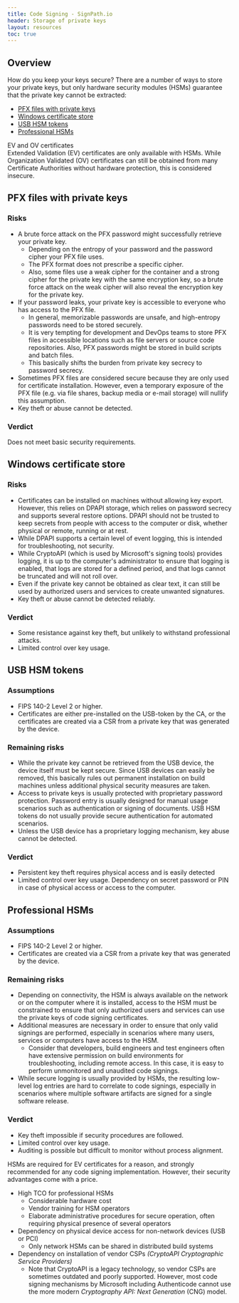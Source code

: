 ```yaml
---
title: Code Signing - SignPath.io
header: Storage of private keys
layout: resources
toc: true
---
```


## Overview

How do you keep your keys secure? There are a number of ways to store your private keys, but only hardware security modules (HSMs) guarantee that the private key cannot be extracted:

* [PFX files with private keys](#pfx-files-with-private-keys)
* [Windows certificate store](#windows-certificate-store)
* [USB HSM tokens](#usb-hsm-tokens)
* [Professional HSMs](#professional-hsms)

<div class='panel info' markdown='1' data-title='Tips'>
<div class='panel-header'><i class='la la-info-circle'></i>EV and OV certificates</div>
Extended Validation (EV) certificates are only available with HSMs. While Organization Validated (OV) certificates can still be obtained from many Certificate Authorities without hardware protection, this is considered insecure.
</div>

## PFX files with private keys

### Risks

* A brute force attack on the PFX password might successfully retrieve your private key.
  * Depending on the entropy of your password and the password cipher your PFX file uses.
  * The PFX format does not prescribe a specific cipher.
  * Also, some files use a weak cipher for the container and a strong cipher for the private key with the same encryption key, so a brute force attack on the weak cipher will also reveal the encryption key for the private key.
* If your password leaks, your private key is accessible to everyone who has access to the PFX file.
  * In general, memorizable passwords are unsafe, and high-entropy passwords need to be stored securely.
  * It is very tempting for development and DevOps teams to store PFX files in accessible locations such as file servers or source code repositories. Also, PFX passwords might be stored in build scripts and batch files.
  * This basically shifts the burden from private key secrecy to password secrecy.
* Sometimes PFX files are considered secure because they are only used for certificate installation. However, even a temporary exposure of the PFX file (e.g. via file shares, backup media or e-mail storage) will nullify this assumption.
* Key theft or abuse cannot be detected.

### Verdict

Does not meet basic security requirements.

## Windows certificate store

### Risks

* Certificates can be installed on machines without allowing key export. However, this relies on DPAPI storage, which relies on password secrecy and supports several restore options. DPAPI should not be trusted to keep secrets from people with access to the computer or disk, whether physical or remote, running or at rest.
* While DPAPI supports a certain level of event logging, this is intended for troubleshooting, not security.
* While CryptoAPI (which is used by Microsoft's signing tools) provides logging, it is up to the computer's administrator to ensure that logging is enabled, that logs are stored for a defined period, and that logs cannot be truncated and will not roll over.
* Even if the private key cannot be obtained as clear text, it can still be used by authorized users and services to create unwanted signatures.
* Key theft or abuse cannot be detected reliably.

### Verdict

* Some resistance against key theft, but unlikely to withstand professional attacks.
* Limited control over key usage.

## USB HSM tokens

### Assumptions

* FIPS 140-2 Level 2 or higher.
* Certificates are either pre-installed on the USB-token by the CA, or the certificates are created via a CSR from a private key that was generated by the device.

### Remaining risks

* While the private key cannot be retrieved from the USB device, the device itself must be kept secure. Since USB devices can easily be removed, this basically rules out permanent installation on build machines unless additional physical security measures are taken.
* Access to private keys is usually protected with proprietary password protection. Password entry is usually designed for manual usage scenarios such as authentication or signing of documents. USB HSM tokens do not usually provide secure authentication for automated scenarios.
* Unless the USB device has a proprietary logging mechanism, key abuse cannot be detected.

### Verdict

* Persistent key theft requires physical access and is easily detected
* Limited control over key usage. Dependency on secret password or PIN in case of physical access or access to the computer.

## Professional HSMs

### Assumptions

* FIPS 140-2 Level 2 or higher.
* Certificates are created via a CSR from a private key that was generated by the device.

### Remaining risks

* Depending on connectivity, the HSM is always available on the network or on the computer where it is installed, access to the HSM must be constrained to ensure that only authorized users and services can use the private keys of code signing certificates.
* Additional measures are necessary in order to ensure that only valid signings are performed, especially in scenarios where many users, services or computers have access to the HSM.
  * Consider that developers, build engineers and test engineers often have extensive permission on build environments for troubleshooting, including remote access. In this case, it is easy to perform unmonitored and unaudited code signings.
* While secure logging is usually provided by HSMs, the resulting low-level log entries are hard to correlate to code signings, especially in scenarios where multiple software artifacts are signed for a single software release.

### Verdict

* Key theft impossible if security procedures are followed.
* Limited control over key usage.
* Auditing is possible but difficult to monitor without process alignment.

HSMs are required for EV certificates for a reason, and strongly recommended for any code signing implementation. However, their security advantages come with a price.

* High TCO for professional HSMs
  * Considerable hardware cost
  * Vendor training for HSM operators
  * Elaborate administrative procedures for secure operation, often requiring physical presence of several operators
* Dependency on physical device access for non-network devices (USB or PCI)
  * Only network HSMs can be shared in distributed build systems
* Dependency on installation of vendor CSPs *(CryptoAPI Cryptographic Service Providers)*
  * Note that CryptoAPI is a legacy technology, so vendor CSPs are sometimes outdated and poorly supported. However, most code signing mechanisms by Microsoft including Authenticode cannot use the more modern *Cryptography API: Next Generation* (CNG) model.
